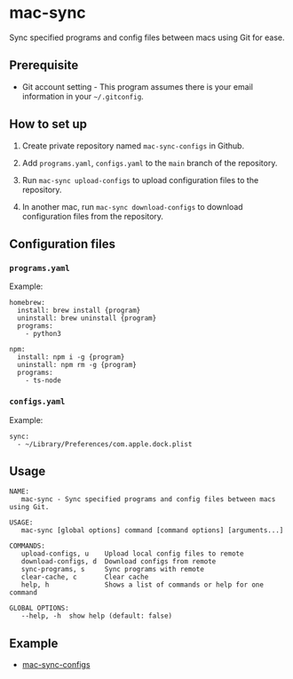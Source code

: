 # mac-sync

Sync specified programs and config files between macs using Git for ease.

## Prerequisite

- Git account setting - This program assumes there is your email information in your `~/.gitconfig`.

## How to set up

1. Create private repository named `mac-sync-configs` in Github.

2. Add `programs.yaml`, `configs.yaml` to the `main` branch of the repository.

3. Run `mac-sync upload-configs` to upload configuration files to the repository.

4. In another mac, run `mac-sync download-configs` to download configuration files from the repository.

## Configuration files

### `programs.yaml`

Example:

```
homebrew:
  install: brew install {program}
  uninstall: brew uninstall {program}
  programs:
    - python3

npm:
  install: npm i -g {program}
  uninstall: npm rm -g {program}
  programs:
    - ts-node
```

### `configs.yaml`

Example:

```
sync:
  - ~/Library/Preferences/com.apple.dock.plist
```

## Usage

```
NAME:
   mac-sync - Sync specified programs and config files between macs using Git.

USAGE:
   mac-sync [global options] command [command options] [arguments...]

COMMANDS:
   upload-configs, u    Upload local config files to remote
   download-configs, d  Download configs from remote
   sync-programs, s     Sync programs with remote
   clear-cache, c       Clear cache
   help, h              Shows a list of commands or help for one command

GLOBAL OPTIONS:
   --help, -h  show help (default: false)
```

## Example

- [mac-sync-configs](https://github.com/jopemachine/mac-sync-configs)
